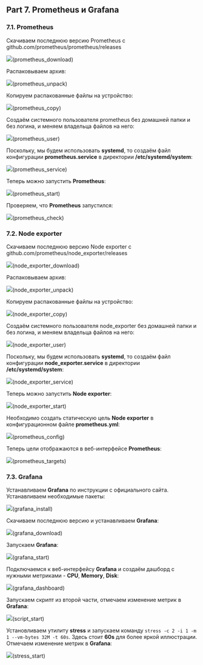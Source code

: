 ## Part 7. **Prometheus** и **Grafana**

### 7.1. **Prometheus**

Скачиваем последнюю версию Prometheus с github.com/prometheus/prometheus/releases

![](img/01.JPG)(prometheus_download)

Распаковываем архив:

![](img/02.JPG)(prometheus_unpack)

Копируем распакованные файлы на устройство:

![](img/03.JPG)(prometheus_copy)

Создаём системного пользователя prometheus без домашней папки и без логина, и меняем владельца файлов на него:

![](img/04.JPG)(prometheus_user)

Поскольку, мы будем использовать **systemd**, то создаём файл конфигурации **prometheus.service** в директории **/etc/systemd/system**:

![](img/05.JPG)(prometheus_service)

Теперь можно запустить **Prometheus**:

![](img/06.JPG)(prometheus_start)

Проверяем, что **Prometheus** запустился:

![](img/07.JPG)(prometheus_check)

### 7.2. **Node exporter**

Скачиваем последнюю версию Node exporter с github.com/prometheus/node_exporter/releases

![](img/08.JPG)(node_exporter_download)

Распаковываем архив:

![](img/09.JPG)(node_exporter_unpack)

Копируем распакованные файлы на устройство:

![](img/11.JPG)(node_exporter_copy)

Создаём системного пользователя node_exporter без домашней папки и без логина, и меняем владельца файлов на него:

![](img/100.jpg)(node_exporter_user)

Поскольку, мы будем использовать **systemd**, то создаём файл конфигурации **node_exporter.service** в директории **/etc/systemd/system**:

![](img/10.JPG)(node_exporter_service)

Теперь можно запустить **Node exporter**:

![](img/12.JPG)(node_exporter_start)

Необходимо создать статическую цель **Node exporter** в конфигурационном файле **prometheus.yml**:

![](img/13.JPG)(prometheus_config)

Теперь цели отображаются в веб-интерфейсе **Prometheus**:

![](img/15.JPG)(prometheus_targets)

### 7.3. **Grafana**

Устанавливаем **Grafana** по инструкции с официального сайта. Устанавливаем необходимые пакеты:

![](img/16.JPG)(grafana_install)

Скачиваем последнюю версию и устанавливаем **Grafana**:

![](img/17.JPG)(grafana_download)

Запускаем **Grafana**:

![](img/18.JPG)(grafana_start)

Подключаемся к веб-интерфейсу **Grafana** и создаём дашборд с нужными метриками - **CPU**, **Memory**, **Disk**:

![](img/22.JPG)(grafana_dashboard)

Запускаем скрипт из второй части, отмечаем изменение метрик в **Grafana**:

![](img/23.JPG)(script_start)

Установливаем утилиту **stress** и запускаем команду `stress -c 2 -i 1 -m 1 --vm-bytes 32M -t 60s`. Здесь стоит **60s** для более яркой иллюстрации. Отмечаем изменение метрик в **Grafana**:

![](img/24.JPG)(stress_start)